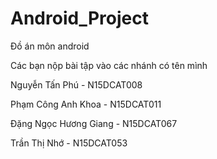 # Android_Project
Đồ án môn android

Các bạn nộp bài tập vào các nhánh có tên mình

Nguyễn Tấn Phú - N15DCAT008

Phạm Công Anh Khoa - N15DCAT011

Đặng Ngọc Hương Giang - N15DCAT067

Trần Thị Nhớ - N15DCAT053
